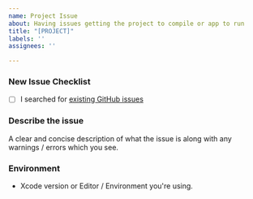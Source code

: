 ```yaml
---
name: Project Issue
about: Having issues getting the project to compile or app to run
title: "[PROJECT]"
labels: ''
assignees: ''

---
```


### New Issue Checklist

- [ ] I searched for [existing GitHub issues](https://github.com/manasv/Evangelium/issues)

### Describe the issue

A clear and concise description of what the issue is along with any warnings / errors which you see.

### Environment

* Xcode version or Editor / Environment you're using.
